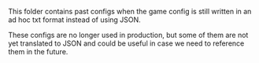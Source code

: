 This folder contains past configs when the game config is still written in an ad hoc txt format instead of using JSON.

These configs are no longer used in production, but some of them are not yet translated to JSON and could be useful in 
case we need to reference them in the future.